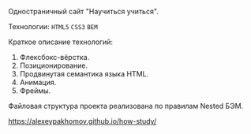 Одностраничный сайт "Научиться учиться".

Технологии: `HTML5` `CSS3` `BEM`

Краткое описание технологий:

1. Флексбокс-вёрстка.
2. Позиционирование.
3. Продвинутая семантика языка HTML.
4. Анимация.
5. Фреймы.

Файловая структура проекта реализована по правилам Nested БЭМ.

https://alexeypakhomov.github.io/how-study/
